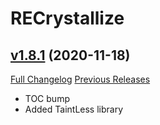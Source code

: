 # RECrystallize

## [v1.8.1](https://github.com/AcidWeb/RECrystallize/tree/v1.8.1) (2020-11-18)
[Full Changelog](https://github.com/AcidWeb/RECrystallize/compare/v1.8.0...v1.8.1) [Previous Releases](https://github.com/AcidWeb/RECrystallize/releases)

- TOC bump  
- Added TaintLess library  
